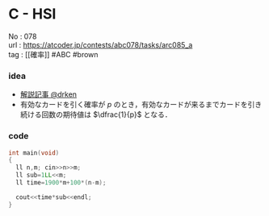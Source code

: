 # C - HSI

No	: 078  
url	: https://atcoder.jp/contests/abc078/tasks/arc085_a  
tag	: [[確率]]  #ABC #brown

### idea
- [解説記事 @drken](https://drken1215.hatenablog.com/entry/2019/03/23/175300)
- 有効なカードを引く確率が $p$ のとき，有効なカードが来るまでカードを引き続ける回数の期待値は $\dfrac{1}{p}$ となる．

### code
```cpp
int	main(void)
{
  ll n,m; cin>>n>>m;
  ll sub=1LL<<m;
  ll time=1900*m+100*(n-m);

  cout<<time*sub<<endl;
}
```